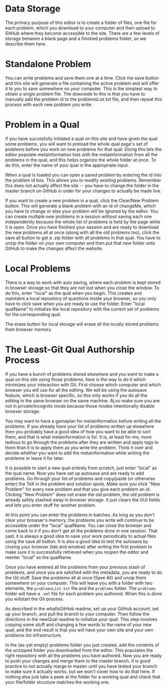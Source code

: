 # Data Storage

The primary purpose of this editor is to create a folder of files, one file for each problem, which you download to your computer and then upload to GitHub where they become accessible to the site. There are a few levels of storage between a blank page and a finished problems folder, so we describe them here.

# Standalone Problem

You can write problems and save them one at a time. Click the save button and this site will generate a file containing the active problem and will offer it to you to save somewhere on your computer. This is the simplest way to obtain a single problem file. The downside to this is that you have to manually add the problem id to the problemsList.txt file, and then repeat this process with each new problem you write.

# Problem in a Qual

If you have succesfully initiated a qual on this site and have given the qual some problems, you will want to preload the whole qual page's set of problems before you work on new problems for that qual. Doing this lets the editor populate metainformation lists with the metainformation from all the problems in the qual, and this helps organize the whole folder at once. To do this, enter the name of your qual in the appropriate input.

When a qual is loaded you can open a saved problem by entering the id into the problem id box. This allows you to modify existing problems. Remember this does not actually affect the site -- you have to change the folder in the master branch on GitHub in order for your changes to actually be made live.

If you want to create a new problem in a qual, click the Clear/New Problem button. This will generate a blank problem with an id of changeMe, which you have to change or else your problem will be ignored by the editor. You can create multiple new problems in a session without saving each one independently because the whole list of problems is held by the page while it is open. Once you have finished your session and are ready to download the new problems all at once (along with all the old problems too), click the save all button to get a .zip folder with all problems in that qual. You have to unzip the folder on your own computer and then put that new folder onto GitHub to make the changes affect the website.

# Local Problems

There is a way to work with auto saving, where each problem is kept stored in browser storage so that they are not lost when you close the window. To do this, enter "local" as the qual when you begin. This creates and maintains a local repository of questions inside your browser, so you only have to click save when you are ready to use the folder. Enter "local qualName" to initialize the local repository with the current set of problems for the corresponding qual.

The erase button for local storage will erase all the locally stored problems from browser memory.

# The Least-Git Qual Authorship Process

If you have a bunch of problems stored elsewhere and you want to make a qual on this site using those problems, here is the way to do it which minimizes your interaction with Git. First choose which computer and which browser you will use for all the editing. We will be using the autosave feature, which is browser specific, so this only works if you do all the editing in the same browser on the same machine. ALso make sure you are not in private/incognito mode because those modes intentionally disable browser storage.

You may want to have a gameplan for metainformation before writing all the problems. If you already have your list of problems written up elsewhere then you probably have a good idea of how you want to be able to sort them, and that is what metainformation is for. It is, at least for me, more tedious to go through the problems after they are written and apply tags to them than it is to apply them as you write the problem. Think it over and decide whether you want to add the metainformation while writing the problems or leave it for later.

It is possible to start a new qual enitrely from scratch, just enter "local" as the qual name. Now you have set up autosave and are ready to add problems. Go through your list of problems and copy/paste (or otherwise enter) the TeX in the problem and solution spots. Make sure you click "New Problem" for every new problem and that you give each problem an id. Clicking "New Problem" does not erase the old problem, the old problem is already safely stashed away in browser storage. It just clears the GUI fields and lets you enter stuff for another problem.

At this point you can enter the problems in batches. As long as you don't clear your browser's memory, the problems you write will continue to be accessible under the "local" qualName. You can close the browser and come back to it if you don't get all the problems done in one session. That said, it is always a good idea to save your work periodically to actual files using the save all button. It is also a good idea to test the autosave by closing your browser (tab and window) after writing the first problem to make sure it is successfully retrieved when you reopen the editor and reenter "local" as the qualName.

Once you have entered all the problems from your previous stash of problems, and once you are satisfied with the metadata, you are ready to do the Git stuff. Save the problems all at once (Save All) and unzip them somewhere on your computer. This will leave you with a folder with two elements, the `problemsList.txt` file and the `problems` folder. The `problems` folder will have a `.xml` file for each problem you authored. When this is done you willstart the Git process.

As described in the whatIsGitHub readme, set up your GitHub account, set up your branch, and pull the branch to your computer. Then follow the directions in the newQual readme to initialize your qual. This step involves copying some stuff and changing a few words to the name of your new qual, and the end result is that you will have your own site and your own problems list infrastructure.

In the (as-yet empty) problems folder you just created, add the contents of the unzipped folder you downloaded from the editor. This populates the right repository with all the problems you have authored. Now you are ready to push your changes and merge them to the master branch. It is good practice to not actually marge to master until you have tested your branch to make sure it actually works, but we won't cover how to do that here. If nothing else just take a peek at the folder for a working qual and check that your file/folder structure matches the working one.